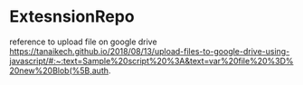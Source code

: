 # ExtesnsionRepo

reference to upload file on google drive
https://tanaikech.github.io/2018/08/13/upload-files-to-google-drive-using-javascript/#:~:text=Sample%20script%20%3A&text=var%20file%20%3D%20new%20Blob(%5B,auth.
